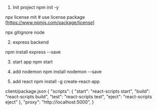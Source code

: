 1. Init project
npm init -y

npx license mit # use license package [https://www.npmjs.com/package/license]

npx gitignore node


2. express backend

npm install express --save


3. start app
npm start

4. add nodemon
npm install nodemon --save

5. add react
npm install -g create-react-app

client/package.json
{
  "scripts": {
    "start": "react-scripts start",
    "build": "react-scripts build",
    "test": "react-scripts test",
    "eject": "react-scripts eject"
  },
  "proxy": "http://localhost:5000",
}
